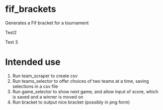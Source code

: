 # fif_brackets
Generates a Fif bracket for a tournament


Test2


Test 3

# Intended use
1) Run team_scraper to create csv
2) Run teams_selector to offer choices of two teams at a time, saving selections in a csv file
3) Run game_selector to show next game, and allow input of score, which is saved and a winner is moved on
4) Run bracket to output nice bracket (possibly in png form)
